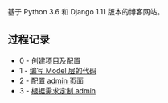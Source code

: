 基于 Python 3.6 和 Django 1.11 版本的博客网站。



## 过程记录

- 0 - [创建项目及配置](https://www.cnblogs.com/qiuxirufeng/p/11375363.html) 
- 1 - [编写 Model 层的代码](https://www.cnblogs.com/qiuxirufeng/p/11375581.html) 
- 2 - [配置 admin 页面](https://www.cnblogs.com/qiuxirufeng/p/11380879.html) 
- 3 - [根据需求定制 admin](https://www.cnblogs.com/qiuxirufeng/p/11391693.html) 
